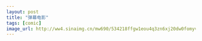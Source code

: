 ```yaml
---
layout: post
title: "弹幕电影"
tags: [comic]
image_url: http://ww4.sinaimg.cn/mw690/534218ffgw1eou4q3zn6xj20dw0fomyv.jpg
---
```



